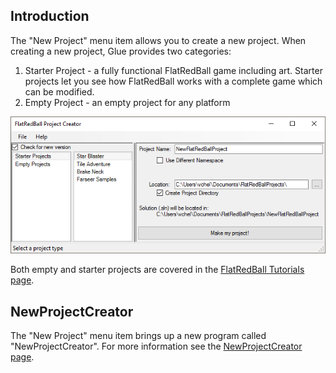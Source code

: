 ## Introduction

The "New Project" menu item allows you to create a new project. When creating a new project, Glue provides two categories:

1.  Starter Project - a fully functional FlatRedBall game including art. Starter projects let you see how FlatRedBall works with a complete game which can be modified.
2.  Empty Project - an empty project for any platform

![](/media/2017-01-img_58823b8dbc491.png)

Both empty and starter projects are covered in the [FlatRedBall Tutorials page](/documentation/tutorials.md).

## NewProjectCreator

The "New Project" menu item brings up a new program called "NewProjectCreator". For more information see the [NewProjectCreator page](/frb/docs/index.php?title=NewProjectCreator.md "NewProjectCreator").
